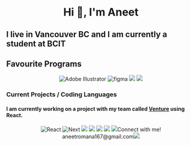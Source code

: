 <h1 align="center">Hi 👋, I'm Aneet </h1>
<h2>I live in Vancouver BC and I am currently a student at BCIT</h2>


<h2>Favourite Programs</h2>
<div align="center">
<img src="https://img.shields.io/badge/Adobe%20Illustrator-FF9A00?style=for-the-badge&logo=adobe-illustrator&logoColor=white" alt="Adobe Illustrator">
<img src="https://img.shields.io/badge/Figma-F24E1E?style=for-the-badge&logo=figma&logoColor=white" alt="figma">
<img src="https://img.shields.io/badge/Adobe%20after%20affects-CF96FD?style=for-the-badge&logo=Adobe%20after%20effects&logoColor=393665">
<img src="https://img.shields.io/badge/Adobe%20Photoshop-31A8FF?style=for-the-badge&logo=Adobe%20Photoshop&logoColor=black">


<h3 align="left">Current Projects / Coding Languages</h3>
<h4 align="left">I am currently working on a project with my team called <a href="https://github.com/lance-malaga/venture">Venture</a> using React.
 </h2>
<div align="center">
<img src="https://img.shields.io/badge/React-20232A?style=for-the-badge&logo=react&logoColor=61DAFB" alt="React">
<img src="https://img.shields.io/badge/next%20js-000000?style=for-the-badge&logo=nextdotjs&logoColor=white" alt="Next">
<img src="https://img.shields.io/badge/firebase-ffca28?style=for-the-badge&logo=firebase&logoColor=black">
<img src="https://img.shields.io/badge/Cypress-17202C?style=for-the-badge&logo=cypress&logoColor=white">
<img src="https://img.shields.io/badge/HTML5-E34F26?style=for-the-badge&logo=html5&logoColor=white">
<img src="https://img.shields.io/badge/JavaScript-323330?style=for-the-badge&logo=javascript&logoColor=F7DF1E">
<img src="https://img.shields.io/badge/TypeScript-007ACC?style=for-the-badge&logo=typescript&logoColor=white>



<h3 align="left">Connect with me! aneetromana167@gmail.com</h3><img src="https://img.shields.io/badge/Gmail-D14836?style=for-the-badge&logo=gmail&logoColor=white">
 

